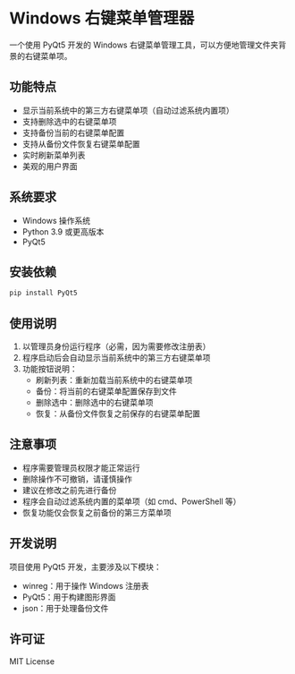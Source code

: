 # Windows 右键菜单管理器

一个使用 PyQt5 开发的 Windows 右键菜单管理工具，可以方便地管理文件夹背景的右键菜单项。

## 功能特点

- 显示当前系统中的第三方右键菜单项（自动过滤系统内置项）
- 支持删除选中的右键菜单项
- 支持备份当前的右键菜单配置
- 支持从备份文件恢复右键菜单配置
- 实时刷新菜单列表
- 美观的用户界面

## 系统要求

- Windows 操作系统
- Python 3.9 或更高版本
- PyQt5

## 安装依赖

```bash
pip install PyQt5
```

## 使用说明

1. 以管理员身份运行程序（必需，因为需要修改注册表）
2. 程序启动后会自动显示当前系统中的第三方右键菜单项
3. 功能按钮说明：
   - 刷新列表：重新加载当前系统中的右键菜单项
   - 备份：将当前的右键菜单配置保存到文件
   - 删除选中：删除选中的右键菜单项
   - 恢复：从备份文件恢复之前保存的右键菜单配置

## 注意事项

- 程序需要管理员权限才能正常运行
- 删除操作不可撤销，请谨慎操作
- 建议在修改之前先进行备份
- 程序会自动过滤系统内置的菜单项（如 cmd、PowerShell 等）
- 恢复功能仅会恢复之前备份的第三方菜单项

## 开发说明

项目使用 PyQt5 开发，主要涉及以下模块：
- winreg：用于操作 Windows 注册表
- PyQt5：用于构建图形界面
- json：用于处理备份文件

## 许可证

MIT License
